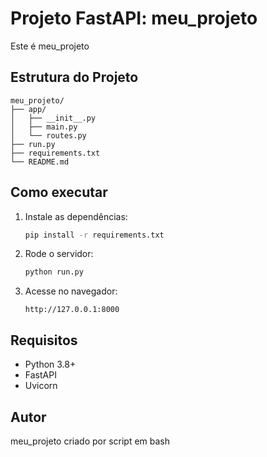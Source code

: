 # Projeto FastAPI: meu_projeto

Este é meu_projeto

## Estrutura do Projeto

```
meu_projeto/
├── app/
│   ├── __init__.py
│   ├── main.py
│   └── routes.py
├── run.py
├── requirements.txt
└── README.md
```

## Como executar

1. Instale as dependências:
   ```bash
   pip install -r requirements.txt
   ```

2. Rode o servidor:
   ```bash
   python run.py
   ```

3. Acesse no navegador:
   ```
   http://127.0.0.1:8000
   ```

## Requisitos

- Python 3.8+
- FastAPI
- Uvicorn

## Autor

meu_projeto criado por script em bash
